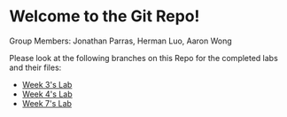 # Welcome to the Git Repo!

Group Members: Jonathan Parras, Herman Luo, Aaron Wong

Please look at the following branches on this Repo for the completed labs and their files:
- [Week 3's Lab](https://github.com/AronTheAron/4640_Labs_W2025/tree/Week3Lab)
- [Week 4's Lab](https://github.com/AronTheAron/4640_Labs_W2025/tree/Week4Lab)
- [Week 7's Lab](https://github.com/AronTheAron/4640_Labs_W2025/tree/Week7Lab)

